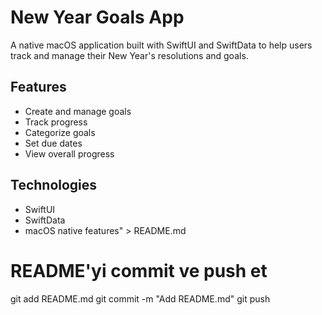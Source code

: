 
# New Year Goals App

A native macOS application built with SwiftUI and SwiftData to help users track and manage their New Year's resolutions and goals.

## Features
- Create and manage goals
- Track progress
- Categorize goals
- Set due dates
- View overall progress

## Technologies
- SwiftUI
- SwiftData
- macOS native features" > README.md

# README'yi commit ve push et
git add README.md
git commit -m "Add README.md"
git push
